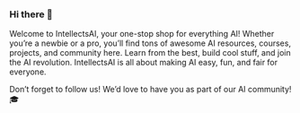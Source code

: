 ### Hi there 👋

Welcome to IntellectsAI, your one-stop shop for everything AI! Whether you’re a newbie or a pro, you’ll find tons of awesome AI resources, courses, projects, and community here. Learn from the best, build cool stuff, and join the AI revolution. IntellectsAI is all about making AI easy, fun, and fair for everyone.

Don’t forget to follow us! We’d love to have you as part of our AI community!:mortar_board:

